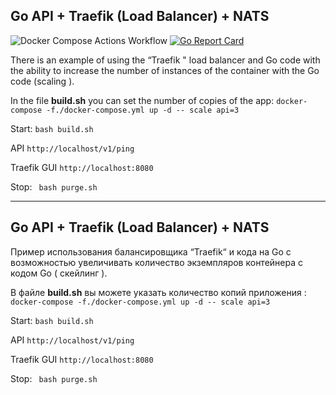 ## Go API + Traefik (Load Balancer) + NATS

![Docker Compose Actions Workflow](https://github.com/AlexanderOkhrimenko/go_traefik/workflows/Docker%20Compose%20Actions%20Workflow/badge.svg?branch=master) 
[![Go Report Card](https://goreportcard.com/badge/github.com/AlexanderOkhrimenko/go_traefik)](https://goreportcard.com/report/github.com/AlexanderOkhrimenko/go_traefik)

There is an example of using the “Traefik " load balancer and Go code with the ability to increase the number of instances of the container with the Go code (scaling ).  

In the file __build.sh__ you can set the number of copies of the app: `docker-compose -f./docker-compose.yml up -d -- scale api=3`

Start: ``` bash build.sh ```

API  ``` http://localhost/v1/ping ```

Traefik GUI ``` http://localhost:8080 ```

Stop: ``` bash purge.sh``` 

*** 
## Go API + Traefik (Load Balancer) + NATS


Пример использования балансировщика “Traefik“ и кода на Go с возможностью увеличивать количество экземпляров контейнера с кодом Go ( скейлинг ).  

В файле __build.sh__ вы можете указать количество копий приложения : `docker-compose -f./docker-compose.yml up -d -- scale api=3`

Start: ``` bash build.sh ```

API  ``` http://localhost/v1/ping ```

Traefik GUI ``` http://localhost:8080 ```

Stop: ``` bash purge.sh``` 
